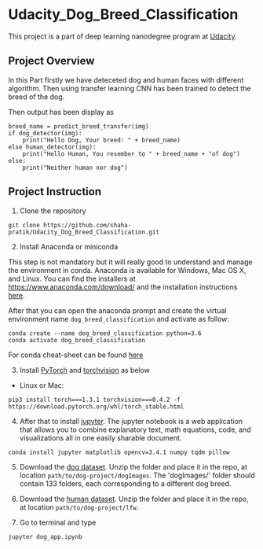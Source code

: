 # Udacity_Dog_Breed_Classification
This project is a part of deep learning nanodegree program at [Udacity](https://www.udacity.com/course/deep-learning-nanodegree--nd101).

## Project Overview

In this Part firstly we have deteceted dog and human faces with different algorithm. Then using transfer learning CNN has been trained to detect the breed of the dog.

Then output has been display as 

```
breed_name = predict_breed_transfer(img)
if dog_detector(img):
	print("Hello Dog, Your breed: " + breed_name)
else human_detector(img):
	print("Hello Human, You resember to " + breed_name + "of dog")
else:
	print("Neither human nor dog")
```

## Project Instruction

1. Clone the repository

```
git clone https://github.com/shaha-pratik/Udacity_Dog_Breed_Classification.git
```
2. Install Anaconda or miniconda

This step is not mandatory but it will really good to understand and manage the environment in conda. Anaconda is available for Windows, Mac OS X, and Linux. You can find the installers at https://www.anaconda.com/download/ and the installation instructions [here](https://docs.anaconda.com/anaconda/install/).

After that you can open the anaconda prompt and create the virtual environment name `dog_breed_classification` and activate as follow:

```
conda create --name dog_breed_classification python=3.6
conda activate dog_breed_classification
```

For conda cheat-sheet can be found [here](https://docs.conda.io/projects/conda/en/latest/user-guide/cheatsheet.html)

3. Install [PyTorch](https://pytorch.org/) and [torchvision](https://pytorch.org/docs/stable/torchvision/index.html) as below

* Linux or Mac:
```
pip3 install torch===1.3.1 torchvision===0.4.2 -f https://download.pytorch.org/whl/torch_stable.html
```

4. After that to install [jupyter](https://jupyter.org/). The jupyter notebook is a web application that allows you to combine explanatory text, math equations, code, and visualizations all in one easily sharable document.
```
conda install jupyter matplotlib opencv=3.4.1 numpy tqdm pillow
```

5. Download the [dog dataset](https://s3-us-west-1.amazonaws.com/udacity-aind/dog-project/dogImages.zip). Unzip the folder and place it in the repo, at location `path/to/dog-project/dogImages`. The 'dogImages/' folder should contain 133 folders, each corresponding to a different dog breed.

6. Download the [human dataset](http://vis-www.cs.umass.edu/lfw/lfw.tgz). Unzip the folder and place it in the repo, at location `path/to/dog-project/lfw`.


7. Go to terminal and type
```
jupyter dog_app.ipynb
```
